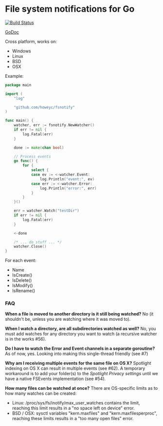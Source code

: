 # File system notifications for Go

[![Build Status](https://goci.herokuapp.com/project/image/github.com/howeyc/fsnotify)](http://goci.me/project/github.com/howeyc/fsnotify)

[GoDoc](http://godoc.org/github.com/howeyc/fsnotify)

Cross platform, works on:
* Windows
* Linux
* BSD
* OSX

Example:
```go
package main

import (
	"log"

	"github.com/howeyc/fsnotify"
)

func main() {
	watcher, err := fsnotify.NewWatcher()
	if err != nil {
		log.Fatal(err)
	}

	done := make(chan bool)

	// Process events
	go func() {
		for {
			select {
			case ev := <-watcher.Event:
				log.Println("event:", ev)
			case err := <-watcher.Error:
				log.Println("error:", err)
			}
		}
	}()

	err = watcher.Watch("testDir")
	if err != nil {
		log.Fatal(err)
	}

	<-done

	/* ... do stuff ... */
	watcher.Close()
}
```

For each event:
* Name
* IsCreate()
* IsDelete()
* IsModify()
* IsRename()

### FAQ

**When a file is moved to another directory is it still being watched?**
No (it shouldn't be, unless you are watching where it was moved to).

**When I watch a directory, are all subdirectories watched as well?**
No, you must add watches for any directory you want to watch (a recursive watcher is in the works #56).

**Do I have to watch the Error and Event channels in a separate goroutine?**
As of now, yes. Looking into making this single-thread friendly (see #7)

**Why am I receiving multiple events for the same file on OS X?**
Spotlight indexing on OS X can result in multiple events (see #62). A temporary workaround is to add your folder(s) to the *Spotlight Privacy settings* until we have a native FSEvents implementation (see #54).

**How many files can be watched at once?**
There are OS-specific limits as to how many watches can be created:
* Linux: /proc/sys/fs/inotify/max_user_watches contains the limit,
reaching this limit results in a "no space left on device" error.
* BSD / OSX: sysctl variables "kern.maxfiles" and "kern.maxfilesperproc", reaching these limits results in a "too many open files" error.
